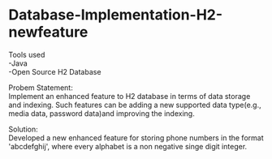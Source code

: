 # Database-Implementation-H2-newfeature
Tools used<br>
-Java<br>
-Open Source H2 Database<br>

Probem Statement:<br>
Implement an enhanced feature to H2 database in terms of data storage and indexing. Such features can be adding a new supported data type(e.g., media data, password data)and improving the indexing.

Solution:<br>
Developed a new enhanced feature for storing phone numbers in the format 'abcdefghij', where every alphabet is a non negative singe digit integer.
